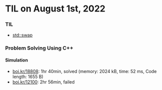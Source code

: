 # **TIL on August 1st, 2022**
### TIL
- [std::swap](../../../Languages/C/std-swap-08-01-2022.md)

### Problem Solving Using C++
#### Simulation
- [boj.kr/18808](../../../Problem%20Solving/boj/Simulation/18808-08-01-2022.cpp): 1hr 40min, solved (memory: 2024 kB, time: 52 ms, Code length: 1655 B)
- [boj.kr/12100](../../../Problem%20Solving/boj/Simulation/12100-08-01-2022.cpp): 2hr 56min, failed